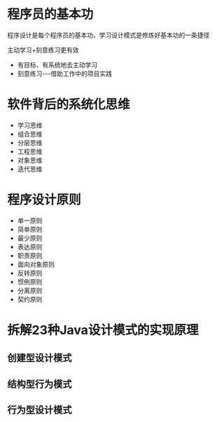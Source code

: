 # 程序员的基本功
程序设计是每个程序员的基本功，学习设计模式是修炼好基本功的一条捷径

主动学习+刻意练习更有效
- 有目标、有系统地去主动学习
- 刻意练习---借助工作中的项目实践

# 软件背后的系统化思维
- 学习思维
- 组合思维
- 分层思维
- 工程思维
- 对象思维
- 迭代思维

# 程序设计原则
- 单一原则
- 简单原则
- 最少原则
- 表达原则
- 职责原则
- 面向对象原则
- 反转原则
- 惯例原则
- 分离原则
- 契约原则

# 拆解23种Java设计模式的实现原理
## 创建型设计模式


## 结构型行为模式


## 行为型设计模式





